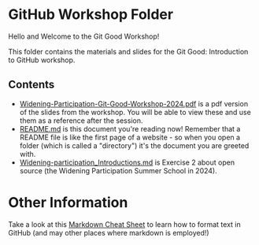 # GitHub Workshop Folder

Hello and Welcome to the Git Good Workshop!

This folder contains the materials and slides for the Git Good: Introduction to GitHub workshop. 

## Contents
* [Widening-Participation-Git-Good-Workshop-2024.pdf]() is a pdf version of the slides from the workshop. You will be able to view these and use them as a reference after the session.
* [README.md](./README.md) is this document you're reading now! Remember that a README file is like the first page of a website - so when you open a folder (which is called a "directory") it's the document you are greeted with.
* [Widening-participation_Introductions.md](./Widening-participation_Introductions.md) is Exercise 2 about open source (the Widening Participation Summer School in 2024).


# Other Information
Take a look at this [Markdown Cheat Sheet](https://www.markdownguide.org/cheat-sheet/) to learn how to format text in GitHub (and may other places where markdown is employed!) 






  
